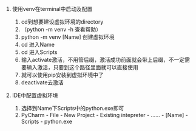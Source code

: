 1. 使用venv在terminal中启动及配置
    1. cd到想要建设虚拟环境的directory
    2. （python -m venv -h 查看帮助）
    3. python -m venv [Name] 创建虚拟环境
    4. cd 进入Name
    5. cd 进入Scripts
    6. 输入activate激活，不用管后缀，激活成功前面就会带上后缀，不一定需要输入激活，只要到这个路径里面就可以直接使用
    7. 就可以使用pip安装到虚拟环境中了
    8. deactivate去激活

2. IDE中配置虚拟环境
    1. 选择到Name下Scripts中的python.exe即可
    2. PyCharm - File - New Project - Existing intepreter - ...... - [Name] - Scripts - python.exe
